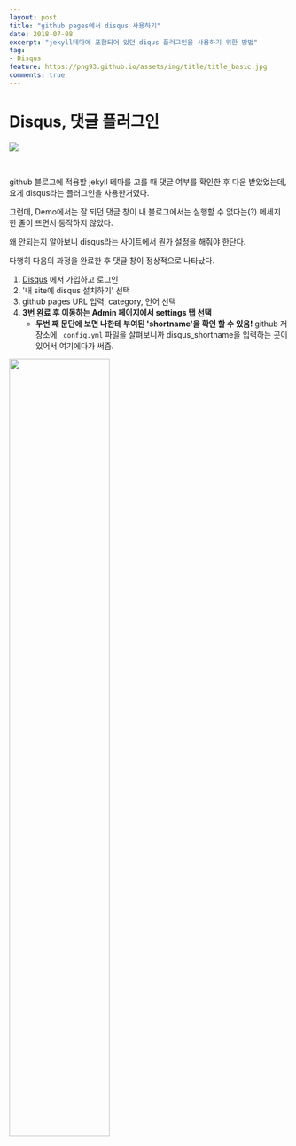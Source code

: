 ```yaml
---
layout: post
title: "github pages에서 disqus 사용하기"
date: 2018-07-08
excerpt: "jekyll테마에 포함되어 있던 diqus 플러그인을 사용하기 위한 방법"
tag:
- Disqus
feature: https://png93.github.io/assets/img/title/title_basic.jpg
comments: true
---
```


Disqus, 댓글 플러그인
==
<a href = "https://disqus.com/"><img src = "https://png93.github.io/assets/img/post/disqus_home.PNG"/></a>

<br>

github 블로그에 적용할 jekyll 테마를 고를 때 댓글 여부를 확인한 후 다운 받았었는데, 요게 disqus라는 플러그인을 사용한거였다.

그런데, Demo에서는 잘 되던 댓글 창이 내 블로그에서는 실행할 수 없다는(?) 메세지 한 줄이 뜨면서 동작하지 않았다.

왜 안되는지 알아보니 disqus라는 사이트에서 뭔가 설정을 해줘야 한단다.

다행히 다음의 과정을 완료한 후 댓글 창이 정상적으로 나타났다.

1. [Disqus](https://disqus.com/) 에서 가입하고 로그인
2. '내 site에 disqus 설치하기' 선택
3. github pages URL 입력, category, 언어 선택
4. **3번 완료 후 이동하는 Admin 페이지에서 settings 탭 선택**
    * **두번 째 문단에 보면 나한테 부여된 'shortname'을 확인 할 수 있음!**
    github 저장소에 `_config.yml` 파일을 살펴보니까 disqus_shortname을 입력하는 곳이 있어서 여기에다가 써줌.
<img src = "https://png93.github.io/assets/img/post/disqus_settings.PNG"  width = "60%"/>
